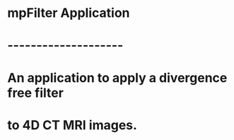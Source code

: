 # mpFilter Application
# --------------------
# An application to apply a divergence free filter
# to 4D CT MRI images.
